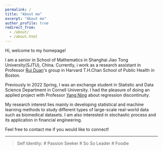 ```yaml
---
permalink: /
title: "About me"
excerpt: "About me"
author_profile: true
redirect_from: 
  - /about/
  - /about.html
---
```




Hi, welcome to my homepage!

I am a senior in School of Mathematics in Shanghai Jiao Tong University(SJTU), China. Currently, i work as a research assistant in Professor [Rui Duan](https://sites.google.com/view/ruiduan/)'s group in Harvard T.H.Chan School of Public Health in Boston. 

Previously in 2022 Spring, I was an exchange student in Statistic and Data Science Department in Cornell University. I had the pleasure of doing an applied project with Professor [Yang Ning](https://yangning.stat.cornell.edu) about regression discontinuity.

My research interest lies mainly in developing statistical and machine learning methods to study different types of large-scale real-world data such as biomedical datasets. I am also interested in stochastic process and its application in financial engineering.

Feel free to contact me if you would like to connect!


-------


> Self Identity: # Passion Seeker   # So So Leader   # Foodie


